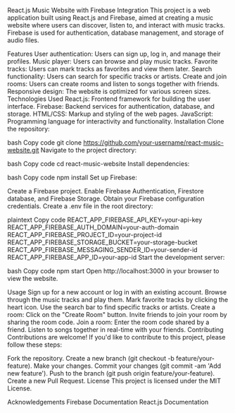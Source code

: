 React.js Music Website with Firebase Integration
This project is a web application built using React.js and Firebase, aimed at creating a music website where users can discover, listen to, and interact with music tracks. Firebase is used for authentication, database management, and storage of audio files.

Features
User authentication: Users can sign up, log in, and manage their profiles.
Music player: Users can browse and play music tracks.
Favorite tracks: Users can mark tracks as favorites and view them later.
Search functionality: Users can search for specific tracks or artists.
Create and join rooms: Users can create rooms and listen to songs together with friends.
Responsive design: The website is optimized for various screen sizes.
Technologies Used
React.js: Frontend framework for building the user interface.
Firebase: Backend services for authentication, database, and storage.
HTML/CSS: Markup and styling of the web pages.
JavaScript: Programming language for interactivity and functionality.
Installation
Clone the repository:

bash
Copy code
git clone https://github.com/your-username/react-music-website.git
Navigate to the project directory:

bash
Copy code
cd react-music-website
Install dependencies:

bash
Copy code
npm install
Set up Firebase:

Create a Firebase project.
Enable Firebase Authentication, Firestore database, and Firebase Storage.
Obtain your Firebase configuration credentials.
Create a .env file in the root directory:

plaintext
Copy code
REACT_APP_FIREBASE_API_KEY=your-api-key
REACT_APP_FIREBASE_AUTH_DOMAIN=your-auth-domain
REACT_APP_FIREBASE_PROJECT_ID=your-project-id
REACT_APP_FIREBASE_STORAGE_BUCKET=your-storage-bucket
REACT_APP_FIREBASE_MESSAGING_SENDER_ID=your-sender-id
REACT_APP_FIREBASE_APP_ID=your-app-id
Start the development server:

bash
Copy code
npm start
Open http://localhost:3000 in your browser to view the website.

Usage
Sign up for a new account or log in with an existing account.
Browse through the music tracks and play them.
Mark favorite tracks by clicking the heart icon.
Use the search bar to find specific tracks or artists.
Create a room:
Click on the "Create Room" button.
Invite friends to join your room by sharing the room code.
Join a room:
Enter the room code shared by a friend.
Listen to songs together in real-time with your friends.
Contributing
Contributions are welcome! If you'd like to contribute to this project, please follow these steps:

Fork the repository.
Create a new branch (git checkout -b feature/your-feature).
Make your changes.
Commit your changes (git commit -am 'Add new feature').
Push to the branch (git push origin feature/your-feature).
Create a new Pull Request.
License
This project is licensed under the MIT License.

Acknowledgements
Firebase Documentation
React.js Documentation
